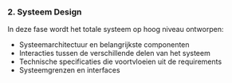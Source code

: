 ### 2. Systeem Design
In deze fase wordt het totale systeem op hoog niveau ontworpen:
- Systeemarchitectuur en belangrijkste componenten
- Interacties tussen de verschillende delen van het systeem
- Technische specificaties die voortvloeien uit de requirements
- Systeemgrenzen en interfaces